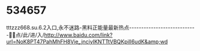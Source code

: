 # 534657
tttzzz668.su.6.2入口,永不迷路-黑料正能量最新热点----------------------------📗📗点/此/进/入/http://www.baidu.com/link?url=NoK8PT47PahMhFH8Vie_jnciyIKNTTtVBQKpill6udK&amp;wd
